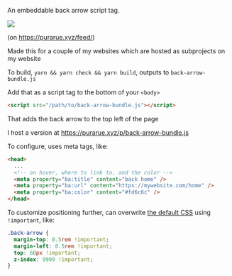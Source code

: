 An embeddable back arrow script tag.

<image src="https://github.com/purarue/back-arrow-script/blob/master/example.png?raw=true" />

(on <https://purarue.xyz/feed/>)

Made this for a couple of my websites which are hosted as subprojects on my website

To build, `yarn && yarn check && yarn build`, outputs to `back-arrow-bundle.js`

Add that as a script tag to the bottom of your `<body>`

```html
<script src="/path/to/back-arrow-bundle.js"></script>
```

That adds the back arrow to the top left of the page

I host a version at <https://purarue.xyz/p/back-arrow-bundle.js>

To configure, uses meta tags, like:

```html
<head>
  ...
  <!-- on hover, where to link to, and the color -->
  <meta property="ba:title" content="back home" />
  <meta property="ba:url" content="https://mywebsite.com/home" />
  <meta property="ba:color" content="#fd6c6c" />
</head>
```

To customize positioning further, can overwrite [the default CSS](https://github.com/purarue/back-arrow-script/blob/9c0f9b8acbad38cae2a4fbb86ed888ce82de4137/index.ts#L36-L49) using `!important`, like:

```css
.back-arrow {
  margin-top: 0.5rem !important;
  margin-left: 0.5rem !important;
  top: 60px !important;
  z-index: 9999 !important;
}
```
